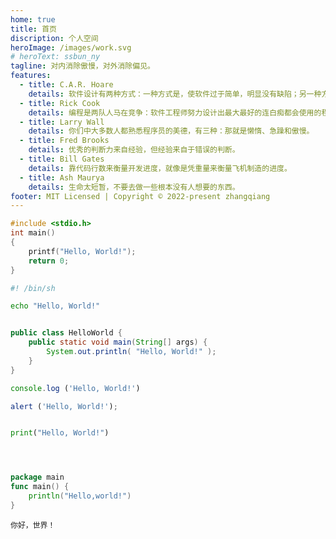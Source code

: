 ```yaml
---
home: true
title: 首页
discription: 个人空间
heroImage: /images/work.svg
# heroText: ssbun_ny
tagline: 对内消除傲慢，对外消除偏见。
features:
  - title: C.A.R. Hoare
    details: 软件设计有两种方式：一种方式是，使软件过于简单，明显没有缺陷；另一种方式是，使软件过于复杂，没有明显的缺陷。
  - title: Rick Cook
    details: 编程是两队人马在竞争：软件工程师努力设计出最大最好的连白痴都会使用的程序；而宇宙在拼命制造最大最好的白痴。到目前为止，宇宙是胜利者。
  - title: Larry Wall
    details: 你们中大多数人都熟悉程序员的美德，有三种：那就是懒惰、急躁和傲慢。
  - title: Fred Brooks
    details: 优秀的判断力来自经验，但经验来自于错误的判断。
  - title: Bill Gates
    details: 靠代码行数来衡量开发进度，就像是凭重量来衡量飞机制造的进度。
  - title: Ash Maurya
    details: 生命太短暂，不要去做一些根本没有人想要的东西。
footer: MIT Licensed | Copyright © 2022-present zhangqiang
---
```



<CodeGroup>
<CodeGroupItem title="我" active>

```c
#include <stdio.h>
int main()
{
    printf("Hello, World!");
    return 0;
}
```

</CodeGroupItem>
<CodeGroupItem title="是" active>

```bash
#! /bin/sh

echo "Hello, World!"



```

</CodeGroupItem>
<CodeGroupItem title="一" active>

```java
public class HelloWorld {
    public static void main(String[] args) { 
        System.out.println( "Hello, World!" );
    }
}

```

</CodeGroupItem>

<CodeGroupItem title="个" active>

```javascript
console.log ('Hello, World!')

alert ('Hello, World!');



```

</CodeGroupItem>

<CodeGroupItem title="程" active>

```python
print("Hello, World!")





```

</CodeGroupItem>

<CodeGroupItem title="序" active>

```go
package main
func main() {
    println("Hello,world!")
}


```

</CodeGroupItem>

<CodeGroupItem title="员" active>

```
你好，世界！





```

</CodeGroupItem>
</CodeGroup>



